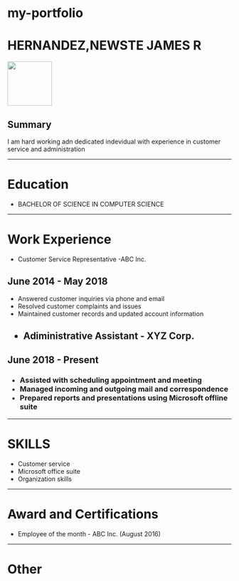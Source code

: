 # my-portfolio
<html>
<head>
    <title>
        Resume
    </title>
</head>
   <body>
     <h1>
        HERNANDEZ,NEWSTE JAMES R
     </h1>
     <img src = "https://th.bing.com/th/id/R.fc9ff391e0b92927fc4a526a939b2ca3?rik=M35YB1MrloATrw&riu=http%3a%2f%2fupload.wikimedia.org%2fwikipedia%2fcommons%2fd%2fd4%2fCat_March_2010-1a.jpg&ehk=lmx5Dow%2btE7KUtrgWeamODrZNBeLisLC4x4%2bkXQRDq8%3d&risl=1&pid=ImgRaw&r=0" width="100">
     <h2>
      Summary
      </h2>
      <p>
        I am hard working adn dedicated indevidual with experience in customer service and administration
      </p>
      <u>
      <hr>
      </u>
      <h1>
        Education
      </h1>
      <ul>
        <li>
          BACHELOR OF SCIENCE IN COMPUTER SCIENCE
        </li>
      </ul>
      <u>
      <hr>
      </u>
      <h1>
        Work Experience
      </h1>
      <ul>
        <li>
            Customer Service Representative -ABC Inc.
        </li>
      </ul>
      <h2>
        June 2014 - May 2018
      </h2>
      <ul>
        <li>
            Answered customer inquiries via phone and email
        </li>
        <li>
            Resolved customer complaints and issues
        </li>
        <li>
            Maintained customer records and updated account information
        </li>
      </ul>
      <h2>
        <ul>
            <li>
                Adiministrative Assistant - XYZ Corp.
            </li>
        </ul>
      </h2>
      <h2>
        June 2018 - Present
      </h2>
      <h3>
        <ul>
            <li>
                Assisted with scheduling appointment and meeting 
            </li>
            <li>
                Managed incoming and outgoing mail and correspondence
            </li>
            <li>
                Prepared reports and presentations using Microsoft offline suite
            </li>
        </ul>
      </h3>
      <hr>
      <h1>
        SKILLS
      </h1>
      <ul>
        <li>
            Customer service
        </li>
        <li>
            Microsoft office suite
        </li>
        <li>
            Organization skills
        </li>
      </ul>
      <hr>
      <h1>
        Award and Certifications
      </h1>
      <ul>
        <li>
            Employee of the month - ABC Inc. (August 2016)
        </li>
      </ul>
      <hr>
      <h1>
        Other
      </h1>
      



   </body>
</html>
